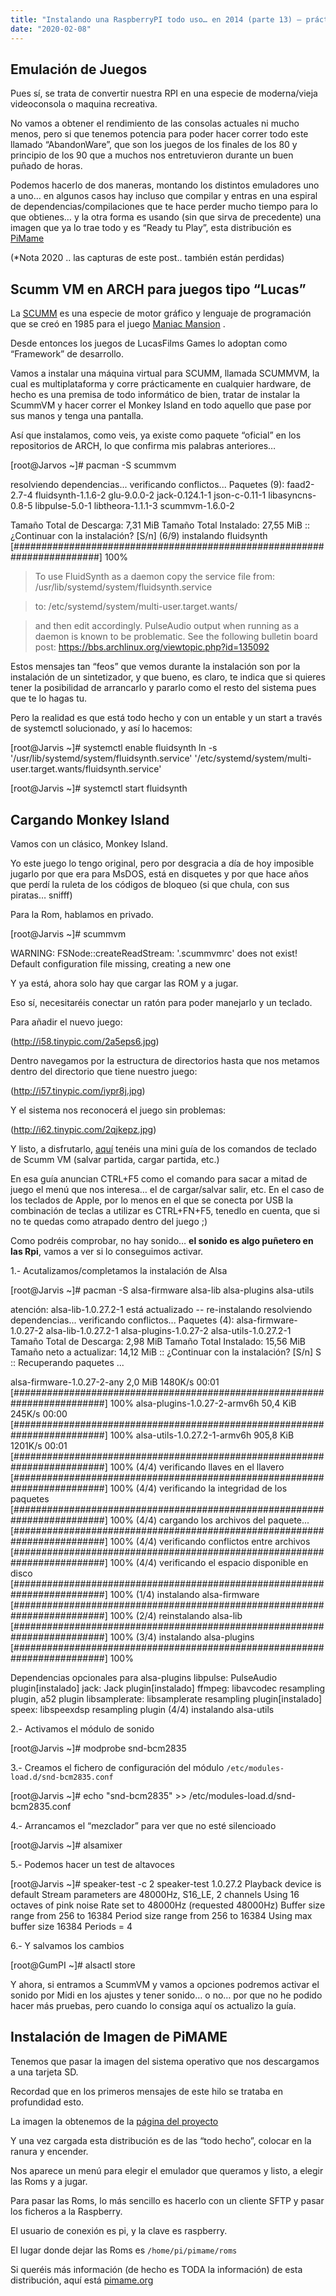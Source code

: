 ```yaml
---
title: "Instalando una RaspberryPI todo uso… en 2014 (parte 13) – práctico 7 - Emulador de Videojuegos"
date: "2020-02-08"
---
```


## Emulación de Juegos

Pues sí, se trata de convertir nuestra RPI en una especie de moderna/vieja videoconsola o maquina recreativa.

No vamos a obtener el rendimiento de las consolas actuales ni mucho menos, pero si que tenemos potencia para poder hacer correr todo este llamado “AbandonWare”, que son los juegos de los finales de los 80 y principio de los 90 que a muchos nos entretuvieron durante un buen puñado de horas.

Podemos hacerlo de dos maneras, montando los distintos emuladores uno a uno… en algunos casos hay incluso que compilar y entras en una espiral de dependencias/compilaciones que te hace perder mucho tiempo para lo que obtienes… y la otra forma es usando (sin que sirva de precedente) una imagen que ya lo trae todo y es “Ready tu Play”, esta distribución es [PiMame](http://pimame.org)

(\*Nota 2020 .. las capturas de este post.. también están perdidas)

## Scumm VM en ARCH para juegos tipo “Lucas”

La [SCUMM](http://es.wikipedia.org/wiki/SCUMM) es una especie de motor gráfico y lenguaje de programación que se creó en 1985 para el juego [Maniac Mansion](http://es.wikipedia.org/wiki/Maniac_Mansion) .

Desde entonces los juegos de LucasFilms Games lo adoptan como “Framework” de desarrollo.

Vamos a instalar una máquina virtual para SCUMM, llamada SCUMMVM, la cual es multiplataforma y corre prácticamente en cualquier hardware, de hecho es una premisa de todo informático de bien, tratar de instalar la ScummVM y hacer correr el Monkey Island en todo aquello que pase por sus manos y tenga una pantalla.

Así que instalamos, como veis, ya existe como paquete “oficial” en los repositorios de ARCH, lo que confirma mis palabras anteriores…

\[root@Jarvos ~\]# pacman -S scummvm

resolviendo dependencias...
verificando conflictos...
Paquetes (9): faad2-2.7-4 fluidsynth-1.1.6-2 glu-9.0.0-2 jack-0.124.1-1 json-c-0.11-1 libasyncns-0.8-5 libpulse-5.0-1 libtheora-1.1.1-3 scummvm-1.6.0-2

Tamaño Total de Descarga: 7,31 MiB
Tamaño Total Instalado: 27,55 MiB
:: ¿Continuar con la instalación? \[S/n\]
(6/9) instalando fluidsynth             \[########################################################################\] 100%

> To use FluidSynth as a daemon copy the service file from:
/usr/lib/systemd/system/fluidsynth.service

> to:
/etc/systemd/system/multi-user.target.wants/

> and then edit accordingly.
> PulseAudio output when running as a daemon is known to be
> problematic. See the following bulletin board post:
https://bbs.archlinux.org/viewtopic.php?id=135092

Estos mensajes tan “feos” que vemos durante la instalación son por la instalación de un sintetizador, y que bueno, es claro, te indica que si quieres tener la posibilidad de arrancarlo y pararlo como el resto del sistema pues que te lo hagas tu.

Pero la realidad es que está todo hecho y con un entable y un start a través de systemctl solucionado, y así lo hacemos:

\[root@Jarvis ~\]# systemctl enable fluidsynth
ln -s '/usr/lib/systemd/system/fluidsynth.service' '/etc/systemd/system/multi-user.target.wants/fluidsynth.service'

\[root@Jarvis ~\]# systemctl start fluidsynth

## Cargando Monkey Island

Vamos con un clásico, Monkey Island.

Yo este juego lo tengo original, pero por desgracia a día de hoy imposible jugarlo por que era para MsDOS, está en disquetes y por que hace años que perdí la ruleta de los códigos de bloqueo (si que chula, con sus piratas… snifff)

Para la Rom, hablamos en privado.

\[root@Jarvis ~\]# scummvm

WARNING: FSNode::createReadStream: '.scummvmrc' does not exist!
Default configuration file missing, creating a new one

Y ya está, ahora solo hay que cargar las ROM y a jugar.

Eso sí, necesitaréis conectar un ratón para poder manejarlo y un teclado.

Para añadir el nuevo juego:

(http://i58.tinypic.com/2a5eps6.jpg)

Dentro navegamos por la estructura de directorios hasta que nos metamos dentro del directorio que tiene nuestro juego:

(http://i57.tinypic.com/iypr8j.jpg)

Y el sistema nos reconocerá el juego sin problemas:

(http://i62.tinypic.com/2qjkepz.jpg)

Y listo, a disfrutarlo, [aquí](http://www.gr-lida.org/tutoriales/ver/5/tutorial-scummvm) tenéis una mini guía de los comandos de teclado de Scumm VM (salvar partida, cargar partida, etc.)

En esa guía anuncian CTRL+F5 como el comando para sacar a mitad de juego el menú que nos interesa… el de cargar/salvar salir, etc. En el caso de los teclados de Apple, por lo menos en el que se conecta por USB la combinación de teclas a utilizar es CTRL+FN+F5, tenedlo en cuenta, que si no te quedas como atrapado dentro del juego ;)

Como podréis comprobar, no hay sonido… **el sonido es algo puñetero en las Rpi**, vamos a ver si lo conseguimos activar.

1.- Acutalizamos/completamos la instalación de Alsa

\[root@Jarvis ~\]# pacman -S alsa-firmware alsa-lib alsa-plugins alsa-utils

atención: alsa-lib-1.0.27.2-1 está actualizado -- re-instalando
resolviendo dependencias...
verificando conflictos...
Paquetes (4): alsa-firmware-1.0.27-2 alsa-lib-1.0.27.2-1 alsa-plugins-1.0.27-2 alsa-utils-1.0.27.2-1
Tamaño Total de Descarga: 2,98 MiB
Tamaño Total Instalado: 15,56 MiB
Tamaño neto a actualizar: 14,12 MiB
:: ¿Continuar con la instalación? \[S/n\] S
:: Recuperando paquetes ...

alsa-firmware-1.0.27-2-any 2,0 MiB 1480K/s 00:01     \[#########################################################################\] 100%
alsa-plugins-1.0.27-2-armv6h 50,4 KiB 245K/s 00:00   \[#########################################################################\] 100%
alsa-utils-1.0.27.2-1-armv6h 905,8 KiB 1201K/s 00:01 \[#########################################################################\] 100%
(4/4) verificando llaves en el llavero               \[#########################################################################\] 100%
(4/4) verificando la integridad de los paquetes      \[#########################################################################\] 100%
(4/4) cargando los archivos del paquete...           \[#########################################################################\] 100%
(4/4) verificando conflictos entre archivos          \[#########################################################################\] 100%
(4/4) verificando el espacio disponible en disco     \[#########################################################################\] 100%
(1/4) instalando alsa-firmware                       \[#########################################################################\] 100%
(2/4) reinstalando alsa-lib                          \[#########################################################################\] 100%
(3/4) instalando alsa-plugins                        \[#########################################################################\] 100%

Dependencias opcionales para alsa-plugins
libpulse: PulseAudio plugin\[instalado\]
jack: Jack plugin\[instalado\]
ffmpeg: libavcodec resampling plugin, a52 plugin
libsamplerate: libsamplerate resampling plugin\[instalado\]
speex: libspeexdsp resampling plugin
(4/4) instalando alsa-utils

2.- Activamos el módulo de sonido

\[root@Jarvis ~\]# modprobe snd-bcm2835

3.- Creamos el fichero de configuración del módulo `/etc/modules-load.d/snd-bcm2835.conf`

\[root@Jarvis ~\]# echo "snd-bcm2835" >> /etc/modules-load.d/snd-bcm2835.conf

4.- Arrancamos el “mezclador” para ver que no esté silencioado

\[root@Jarvis ~\]# alsamixer

5.- Podemos hacer un test de altavoces

\[root@Jarvis ~\]# speaker-test -c 2
speaker-test 1.0.27.2
Playback device is default
Stream parameters are 48000Hz, S16\_LE, 2 channels
Using 16 octaves of pink noise
Rate set to 48000Hz (requested 48000Hz)
Buffer size range from 256 to 16384
Period size range from 256 to 16384
Using max buffer size 16384
Periods = 4

6.- Y salvamos los cambios

\[root@GumPI ~\]# alsactl store

Y ahora, si entramos a ScummVM y vamos a opciones podremos activar el sonido por Midi en los ajustes y tener sonido… o no… por que no he podido hacer más pruebas, pero cuando lo consiga aquí os actualizo la guía.

## Instalación de Imagen de PiMAME

Tenemos que pasar la imagen del sistema operativo que nos descargamos a una tarjeta SD.

Recordad que en los primeros mensajes de este hilo se trataba en profundidad esto.

La imagen la obtenemos de la [página del proyecto](http://sourceforge.net/projects/pimame/files/latest/download?source=files)

Y una vez cargada esta distribución es de las “todo hecho”, colocar en la ranura y encender.

Nos aparece un menú para elegir el emulador que queramos y listo, a elegir las Roms y a jugar.

Para pasar las Roms, lo más sencillo es hacerlo con un cliente SFTP y pasar los ficheros a la Raspberry.

El usuario de conexión es pi, y la clave es raspberry.

El lugar donde dejar las Roms es `/home/pi/pimame/roms`

Si queréis más información (de hecho es TODA la información) de esta distribución, aquí está [pimame.org](http://pimame.org)
